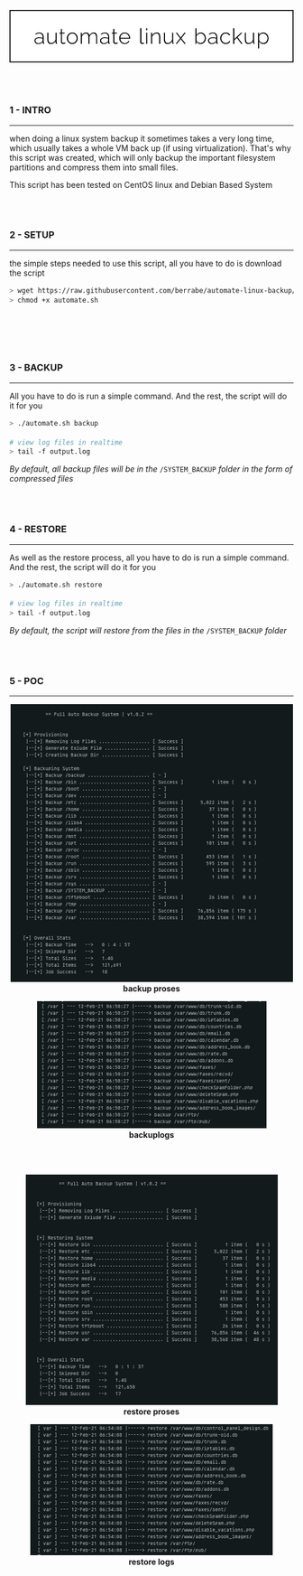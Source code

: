 <p align="center">
  <img src="docs/logo.png">
</p>

<br/><br/>

### 1 - INTRO
---
when doing a linux system backup it sometimes takes a very long time, which usually takes a whole VM back up (if using virtualization).
That's why this script was created, which will only backup the important filesystem partitions and compress them into small files.

This script has been tested on CentOS linux and Debian Based System

<br/><br/>

### 2 - SETUP
---
the simple steps needed to use this script, all you have to do is download the script

```sh
> wget https://raw.githubusercontent.com/berrabe/automate-linux-backup/master/automate.sh
> chmod +x automate.sh
```

<br/>


<br/><br/>

### 3 - BACKUP
---
All you have to do is run a simple command. And the rest, the script will do it for you

```sh
> ./automate.sh backup

# view log files in realtime
> tail -f output.log
```
*By default, all backup files will be in the* `/SYSTEM_BACKUP` *folder in the form of compressed files*


<br/><br/>

### 4 - RESTORE
---
As well as the restore process, all you have to do is run a simple command. And the rest, the script will do it for you

```sh
> ./automate.sh restore

# view log files in realtime
> tail -f output.log
```
*By default, the script will restore from the files in the* `/SYSTEM_BACKUP` *folder*



<br/><br/>

### 5 - POC
---
<p align="center">
  <img src="docs/backup.png"><br/>
  <b>backup proses</b>
</p>

<p align="center">
  <img src="docs/backup_log.png"><br/>
  <b>backuplogs</b>
</p>

<br/><br/>

<p align="center">
  <img src="docs/restore.png"><br/>
  <b>restore proses</b>
</p>

<p align="center">
  <img src="docs/restore_log.png">
  <br/>
  <b>restore logs</b>
</p>
